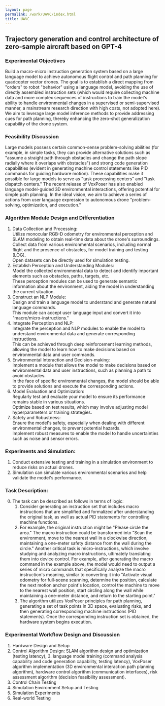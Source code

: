 ```yaml
---
layout: page
permalink: /work/UAVC/index.html
title: UAVC
---
```


## Trajectory generation and control architecture of zero-sample aircraft based on GPT-4

### Experimental Objectives
Build a macro-micro instruction generation system based on a large language model to achieve autonomous flight control and path planning for quadcopter vector drones. The goal is to establish a direct mapping from "orders" to robot "behavior" using a language model, avoiding the use of directly assembled instruction sets (which would require collecting machine data and more complex sequences of instructions to train the model's ability to handle environmental changes in a supervised or semi-supervised manner, a mainstream research direction with high costs, not adopted here). We aim to leverage large model inference methods to provide addressing cues for path planning, thereby enhancing the zero-shot generalization capability of the drone system.
<br>

### Feasibility Discussion
Large models possess certain common-sense problem-solving abilities (for example, in simple tasks, they can provide alternative solutions such as "assume a straight path through obstacles and change the path slope radially where it overlaps with obstacles") and strong code generation capabilities (evident in generating machine control statements like PID commands for guiding hardware motion). These capabilities make it possible for large models to serve as "task processing centers" and "task dispatch centers." The recent release of VoxPoser has also enabled language model-guided 3D environmental interactions, offering potential for simple path planning. In the ideal vision, we aim to achieve a series of actions from user language expression to autonomous drone "problem-solving, optimization, and execution."
<br>

### Algorithm Module Design and Differentiation<br>
1. Data Collection and Processing:<br>
    Utilize monocular RGB-D odometry for environmental perception and SLAM modeling to obtain real-time data about the drone's surroundings.<br>
    Collect data from various environmental scenarios, including normal flight and the presence of obstacles, for model training and testing (LOG).<br>
    Open datasets can be directly used for simulation testing.<br>
2. Establish Perception and Understanding Modules:<br>
    Model the collected environmental data to detect and identify important elements such as obstacles, paths, targets, etc.<br>
    These perception modules can be used to generate semantic information about the environment, aiding the model in understanding the current situation.<br>
3. Construct an NLP Module:<br>
    Design and train a language model to understand and generate natural language commands.<br>
    This module can accept user language input and convert it into "macro/micro-instructions."<br>
4. Integrate Perception and NLP:<br>
    Integrate the perception and NLP modules to enable the model to understand environmental data and generate corresponding instructions.<br>
    This can be achieved through deep reinforcement learning methods, allowing the model to learn how to make decisions based on environmental data and user commands.<br>
5. Environmental Interaction and Decision-making:<br>
    Implement a module that allows the model to make decisions based on environmental data and user instructions, such as planning a path to avoid obstacles.<br>
    In the face of specific environmental changes, the model should be able to provide solutions and execute the corresponding actions.<br>
6. Model Evaluation and Optimization:<br>
    Regularly test and evaluate your model to ensure its performance remains stable in various situations.<br>
    Optimize based on test results, which may involve adjusting model hyperparameters or training strategies.<br>
7. Safety and Robustness:<br>
    Ensure the model's safety, especially when dealing with different environmental changes, to prevent potential hazards.<br>
    Implement robust measures to enable the model to handle uncertainties such as noise and sensor errors.<br>

### Experiments and Simulation:<br>
1. Conduct extensive testing and training in a simulation environment to reduce risks on actual drones.<br>
2. Simulation can simulate various environmental scenarios and help validate the model's performance.<br>

### Task Description:<br>
0. The task can be described as follows in terms of logic:<br>
    1. Consider generating an instruction set that includes macro instructions that are simplified and formalized after understanding the original task, as well as actual PID statements for controlling machine functions.
    2. For example, the original instruction might be "Please circle the area." The macro instruction could be transformed into "Scan the environment, move to the nearest wall in a clockwise direction, maintaining a one-meter safety distance from the wall during the circle." Another critical task is micro-instructions, which involve studying and analyzing macro instructions, ultimately translating them into device control. For example, after generating the macro command in the example above, the model would need to output a series of micro commands that specifically analyze the macro instruction's meaning, similar to converting it into "Activate visual odometry for full-scene scanning, determine the position, calculate the next motion anchor point's location, control the machine to move to the nearest wall position, start circling along the wall while maintaining a one-meter distance, and return to the starting point."
    3. The algorithm utilizes VoxPoser principles for path planning, generating a set of task points in 3D space, evaluating risks, and then generating corresponding machine instructions (PID statements). Once the corresponding instruction set is obtained, the hardware system begins execution.

### Experimental Workflow Design and Discussion
1. Hardware Design and Setup<br>
2. Control Algorithm Design: SLAM algorithm design and optimization (testing latency), 3. language model training (command analysis capability and code generation capability, testing latency), VoxPoser algorithm implementation (3D environmental interaction path planning algorithm), hardware control algorithm (communication interfaces), risk assessment algorithm (decision feasibility assessment).<br>
3. Control Chain Testing<br>
4. Simulation Environment Setup and Testing<br>
5. Simulation Experiments<br>
6. Real-world Testing<br>


